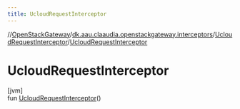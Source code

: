 ```yaml
---
title: UcloudRequestInterceptor
---
```

//[OpenStackGateway](../../../index.html)/[dk.aau.claaudia.openstackgateway.interceptors](../index.html)/[UcloudRequestInterceptor](index.html)/[UcloudRequestInterceptor](-ucloud-request-interceptor.html)



# UcloudRequestInterceptor



[jvm]\
fun [UcloudRequestInterceptor](-ucloud-request-interceptor.html)()




